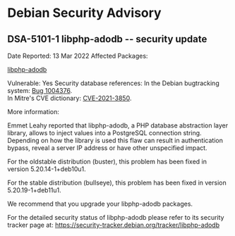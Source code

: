 
Debian Security Advisory
========================


DSA-5101-1 libphp-adodb -- security update
------------------------------------------



Date Reported:
13 Mar 2022
Affected Packages:

[libphp-adodb](https://packages.debian.org/src:libphp-adodb)

Vulnerable:
Yes
Security database references:
In the Debian bugtracking system: [Bug 1004376](https://bugs.debian.org/cgi-bin/bugreport.cgi?bug=1004376).  
In Mitre's CVE dictionary: [CVE-2021-3850](https://security-tracker.debian.org/tracker/CVE-2021-3850).  

More information:

Emmet Leahy reported that libphp-adodb, a PHP database abstraction layer
library, allows to inject values into a PostgreSQL connection string.
Depending on how the library is used this flaw can result in
authentication bypass, reveal a server IP address or have other
unspecified impact.


For the oldstable distribution (buster), this problem has been fixed
in version 5.20.14-1+deb10u1.


For the stable distribution (bullseye), this problem has been fixed in
version 5.20.19-1+deb11u1.


We recommend that you upgrade your libphp-adodb packages.


For the detailed security status of libphp-adodb please refer to its
security tracker page at:
<https://security-tracker.debian.org/tracker/libphp-adodb>





